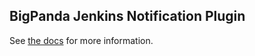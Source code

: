 ## BigPanda Jenkins Notification Plugin

See [the docs](https://docs.bigpanda.io/integrations/index.html#jenkins) for more information.
